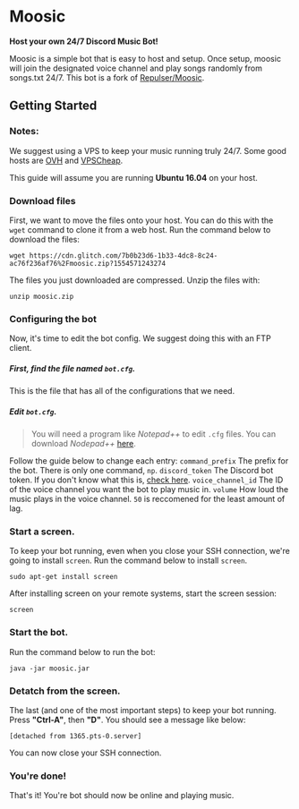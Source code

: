 # Moosic

**Host your own 24/7 Discord Music Bot!**

Moosic is a simple bot that is easy to host and setup.
Once setup, moosic will join the designated voice channel and play songs randomly from songs.txt 24/7.
This bot is a fork of [Repulser/Moosic](https://github.com/Repulser/Moosic).

## Getting Started

### Notes:
We suggest using a VPS to keep your music running truly 24/7. Some good hosts are [OVH](https://www.ovh.com/world/vps/) and [VPSCheap](https://www.vpscheap.net/).

This guide will assume you are running **Ubuntu 16.04** on your host.

### Download files
First, we want to move the files onto your host. You can do this with the `wget` command to clone it from a web host.
Run the command below to download the files:
```
wget https://cdn.glitch.com/7b0b23d6-1b33-4dc8-8c24-ac76f236af76%2Fmoosic.zip?1554571243274
```

The files you just downloaded are compressed. Unzip the files with:
```
unzip moosic.zip
```

### Configuring the bot
Now, it's time to edit the bot config. We suggest doing this with an FTP client.

##### **First, find the file named `bot.cfg`.**
This is the file that has all of the configurations that we need.

##### **Edit `bot.cfg`.**
> You will need a program like *Notepad++* to edit `.cfg` files. You can download *Nodepad++* [here](https://notepad-plus-plus.org/download/v7.6.6.html).

Follow the guide below to change each entry:
`command_prefix` The prefix for the bot. There is only one command, `np`.
`discord_token` The Discord bot token. If you don't know what this is, [check here](https://gist.github.com/noahmarshall12/4921d9fe94c209f700b7c1d43718182b).
`voice_channel_id` The ID of the voice channel you want the bot to play music in.
`volume` How loud the music plays in the voice channel. `50` is reccomened for the least amount of lag.

### **Start a screen.**
To keep your bot running, even when you close your SSH connection, we're going to install `screen`.
Run the command below to install `screen`.
```
sudo apt-get install screen
```

After installing screen on your remote systems, start the screen session:
```
screen
```

### **Start the bot.**
Run the command below to run the bot:
```
java -jar moosic.jar
```

### **Detatch from the screen.**
The last (and one of the most important steps) to keep your bot running.
Press **"Ctrl-A"**, then **"D"**.
You should see a message like below:
```
[detached from 1365.pts-0.server]
```

You can now close your SSH connection.

### **You're done!**
That's it! You're bot should now be online and playing music.
